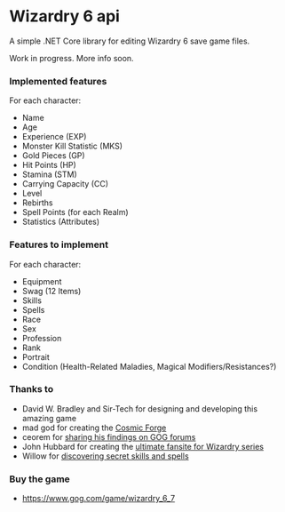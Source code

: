 # Wizardry 6 api

A simple .NET Core library for editing Wizardry 6 save game files.

Work in progress. More info soon.

### Implemented features

For each character:
* Name
* Age
* Experience (EXP)
* Monster Kill Statistic (MKS)
* Gold Pieces (GP)
* Hit Points (HP)
* Stamina (STM)
* Carrying Capacity (CC)
* Level
* Rebirths
* Spell Points (for each Realm)
* Statistics (Attributes)

### Features to implement

For each character:
* Equipment
* Swag (12 Items)
* Skills
* Spells
* Race
* Sex
* Profession
* Rank
* Portrait
* Condition (Health-Related Maladies, Magical Modifiers/Resistances?)

### Thanks to

* David W. Bradley and Sir-Tech for designing and developing this amazing game
* mad god for creating the [Cosmic Forge](https://mad-god.webs.com/cosmicforge.htm)
* ceorem for [sharing his findings on GOG forums](https://www.gog.com/forum/wizardry_series/cosmic_forge_editor_how_to_edit_character_stats_in_wiz6_wiz7_savegame_files/post2)
* John Hubbard for creating the [ultimate fansite for Wizardry series](https://www.tk421.net/wizardry/)
* Willow for [discovering secret skills and spells](http://www.softwarespecialties.com/dcforum/DCForumID5/86.html)

### Buy the game

* https://www.gog.com/game/wizardry_6_7